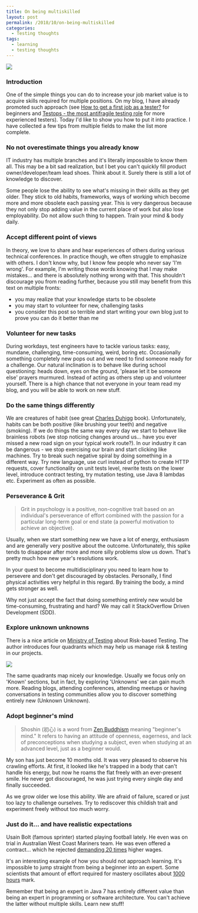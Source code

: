 ```yaml
---
title: On being multiskilled
layout: post
permalink: /2018/10/on-being-multiskilled
categories:
  - Testing thoughts
tags:
  - learning
  - testing thoughts 
---
```


![](/images/blog/negative-space-programming-code-javascript-editor-boskampi-thumb-1.jpg)

### Introduction

One of the simple things you can do to increase your job market value is to acquire skills required for multiple positions. On my blog, I have already promoted such approach (see [How to get a first job as a tester?](https://www.awesome-testing.com/2018/08/how-to-get-first-job-as-software-tester.html) for beginners and [Testops - the most antifragile testing role](https://www.awesome-testing.com/2018/02/testops-most-antifragile-testing-role.html) for more experienced testers). Today I'd like to show you how to put it into practice. I have collected a few tips from multiple fields to make the list more complete.

### No not overestimate things you already know

IT industry has multiple branches and it's literally impossible to know them all. This may be a bit sad realization, but I bet you can't quickly fill product owner/developer/team lead shoes. Think about it. Surely there is still a lot of knowledge to discover.

Some people lose the ability to see what's missing in their skills as they get older. They stick to old habits, frameworks, ways of working which become more and more obsolete each passing year. This is very dangerous because they not only stop adding value in the current place of work but also lose employability. Do not allow such thing to happen. Train your mind & body daily.

### Accept different point of views

In theory, we love to share and hear experiences of others during various technical conferences. In practice though, we often struggle to emphasize with others. I don't know why, but I know few people who never say 'I'm wrong'. For example, I'm writing those words knowing that I may make mistakes… and there is absolutely nothing wrong with that. This shouldn't discourage you from reading further, because you still may benefit from this text on multiple fronts:

* you may realize that your knowledge starts to be obsolete
* you may start to volunteer for new, challenging tasks
* you consider this post so terrible and start writing your own blog just to prove you can do it better than me

### Volunteer for new tasks 

During workdays, test engineers have to tackle various tasks: easy, mundane, challenging, time-consuming, weird, boring etc. Occasionally something completely new pops out and we need to find someone ready for a challenge. Our natural inclination is to behave like during school questioning: heads down, eyes on the ground, 'please let it be someone else' prayers murmured. Instead of acting as others step up and volunteer yourself. There is a high chance that not everyone in your team read my blog, and you will be able to work on new stuff.

### Do the same things differently

We are creatures of habit (see great [Charles Duhigg](https://www.amazon.com/gp/product/081298160X) book). Unfortunately, habits can be both positive (like brushing your teeth) and negative (smoking). If we do things the same way every day we start to behave like brainless robots (we stop noticing changes around us… have you ever missed a new road sign on your typical work route?). In our industry it can be dangerous - we stop exercising our brain and start clicking like machines. Try to break such negative spiral by doing something in a different way. Try new language, use curl instead of python to create HTTP requests, cover functionality on unit tests level, rewrite tests on the lower level, introduce contract testing, try mutation testing, use Java 8 lambdas etc. Experiment as often as possible.

### Perseverance & Grit

> Grit in psychology is a positive, non-cognitive trait based on an individual's perseverance of effort combined with the passion for a particular long-term goal or end state (a powerful motivation to achieve an objective).

Usually, when we start something new we have a lot of energy, enthusiasm and are generally very positive about the outcome. Unfortunately, this spike tends to disappear after more and more silly problems slow us down. That's pretty much how new year's resolutions work.

In your quest to become multidisciplinary you need to learn how to persevere and don't get discouraged by obstacles. Personally, I find physical activities very helpful in this regard. By training the body, a mind gets stronger as well.

Why not just accept the fact that doing something entirely new would be time-consuming, frustrating and hard? We may call it StackOverflow Driven Development (SDD).

### Explore unknown unknowns

There is a nice article on [Ministry of Testing](https://www.ministryoftesting.com/dojo/lessons/not-sure-about-uncertainty) about Risk-based Testing. The author introduces four quadrants which may help us manage risk & testing in our projects.

![](/images/blog/slide2.png)

The same quadrants map nicely our knowledge. Usually we focus only on 'Known' sections, but in fact, by exploring 'Unknowns' we can gain much more. Reading blogs, attending conferences, attending meetups or having conversations in testing communities allow you to discover something entirely new (Unknown Unknown).

### Adopt beginner's mind

> Shoshin (初心) is a word from [Zen Buddhism](https://en.wikipedia.org/wiki/Zen_Buddhism) meaning "beginner's mind." It refers to having an attitude of openness, eagerness, and lack of preconceptions when studying a subject, even when studying at an advanced level, just as a beginner would.

My son has just become 10 months old. It was very pleased to observe his crawling efforts. At first, it looked like he's trapped in a body that can't handle his energy, but now he roams the flat freely with an ever-present smile. He never got discouraged, he was just trying every single day and finally succeeded.

As we grow older we lose this ability. We are afraid of failure, scared or just too lazy to challenge ourselves. Try to rediscover this childish trait and experiment freely without too much worry.

### Just do it… and have realistic expectations

Usain Bolt (famous sprinter) started playing football lately. He even was on trial in Australian West Coast Mariners team. He was even offered a contract… which he rejected [demanding 20 times](https://www.foxsports.com.au/football/a-league/report-usain-bolt-and-central-coast-mariners-set-to-part-ways-after-contract-offer-was-rejected/news-story/3556ed1a37f3d6857ea45d14d17523db?fbclid=IwAR2URpS-z5Z8cbkV50WSY5qqS5ANDiMnFWE8GmP0ZB1IoV6vEU2MGqcF8PE&nk=a74b8630a39c1f4c47f16bea224d956e-1541174584) higher wages.

It's an interesting example of how you should not approach learning. It's impossible to jump straight from being a beginner into an expert. Some scientists that amount of effort required for mastery oscillates about [1000 hours](http://www.pgbovine.net/1000-hour-rule.htm) mark.

Remember that being an expert in Java 7 has entirely different value than being an expert in programming or software architecture. You can't achieve the latter without multiple skills. Learn new stuff!
